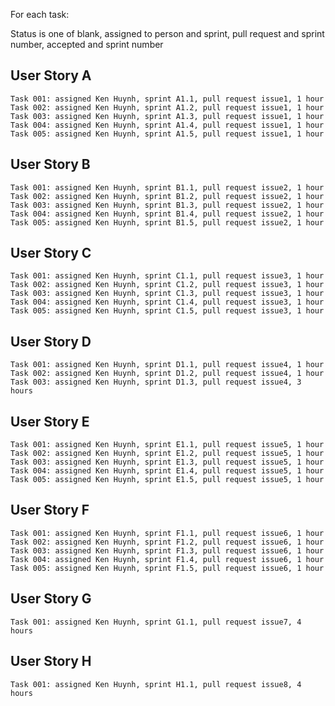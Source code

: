 For each task:

Status is one of blank, assigned to person and sprint, pull request and sprint number, accepted and sprint number
  ## User Story A
    Task 001: assigned Ken Huynh, sprint A1.1, pull request issue1, 1 hour
    Task 002: assigned Ken Huynh, sprint A1.2, pull request issue1, 1 hour
    Task 003: assigned Ken Huynh, sprint A1.3, pull request issue1, 1 hour
    Task 004: assigned Ken Huynh, sprint A1.4, pull request issue1, 1 hour
    Task 005: assigned Ken Huynh, sprint A1.5, pull request issue1, 1 hour
  ## User Story B
    Task 001: assigned Ken Huynh, sprint B1.1, pull request issue2, 1 hour
    Task 002: assigned Ken Huynh, sprint B1.2, pull request issue2, 1 hour
    Task 003: assigned Ken Huynh, sprint B1.3, pull request issue2, 1 hour
    Task 004: assigned Ken Huynh, sprint B1.4, pull request issue2, 1 hour
    Task 005: assigned Ken Huynh, sprint B1.5, pull request issue2, 1 hour
  ## User Story C
    Task 001: assigned Ken Huynh, sprint C1.1, pull request issue3, 1 hour
    Task 002: assigned Ken Huynh, sprint C1.2, pull request issue3, 1 hour
    Task 003: assigned Ken Huynh, sprint C1.3, pull request issue3, 1 hour
    Task 004: assigned Ken Huynh, sprint C1.4, pull request issue3, 1 hour
    Task 005: assigned Ken Huynh, sprint C1.5, pull request issue3, 1 hour
  ## User Story D
    Task 001: assigned Ken Huynh, sprint D1.1, pull request issue4, 1 hour
    Task 002: assigned Ken Huynh, sprint D1.2, pull request issue4, 1 hour
    Task 003: assigned Ken Huynh, sprint D1.3, pull request issue4, 3 hours
  ## User Story E
    Task 001: assigned Ken Huynh, sprint E1.1, pull request issue5, 1 hour
    Task 002: assigned Ken Huynh, sprint E1.2, pull request issue5, 1 hour
    Task 003: assigned Ken Huynh, sprint E1.3, pull request issue5, 1 hour
    Task 004: assigned Ken Huynh, sprint E1.4, pull request issue5, 1 hour
    Task 005: assigned Ken Huynh, sprint E1.5, pull request issue5, 1 hour
  ## User Story F
    Task 001: assigned Ken Huynh, sprint F1.1, pull request issue6, 1 hour
    Task 002: assigned Ken Huynh, sprint F1.2, pull request issue6, 1 hour
    Task 003: assigned Ken Huynh, sprint F1.3, pull request issue6, 1 hour
    Task 004: assigned Ken Huynh, sprint F1.4, pull request issue6, 1 hour
    Task 005: assigned Ken Huynh, sprint F1.5, pull request issue6, 1 hour
  ## User Story G
    Task 001: assigned Ken Huynh, sprint G1.1, pull request issue7, 4 hours    
  ## User Story H
    Task 001: assigned Ken Huynh, sprint H1.1, pull request issue8, 4 hours
   
